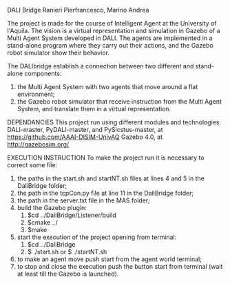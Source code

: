 DALI Bridge 
Ranieri Pierfrancesco, Marino Andrea 

The project is made for the course of Intelligent Agent at the University of l'Aquila. The vision is a virtual representation and simulation in Gazebo of a Multi Agent System developed in DALI. The  agents are implemented in a stand-alone program where they carry out their actions, and the Gazebo robot simulator show their behavior. 

The DALIbridge establish a connection between two different and stand-alone components: 
1. the Multi Agent System with two agents that move around a flat environment;
2. the Gazebo robot simulator that receive instruction from the Multi Agent System, and translate them in a virtual representation. 

DEPENDANCIES 
This project run using different modules and technologies: 
DALI-master, PyDALI-master, and PySicstus-master, at https://github.com/AAAI-DISIM-UnivAQ 
Gazebo 4.0, at http://gazebosim.org/ 

EXECUTION INSTRUCTION
To make the project run it is necessary to correct some file: 
1. the paths in the start.sh and startNT.sh files at lines 4 and 5 in the DaliBridge folder; 
2. the path in the tcpCon.py file at line 11 in the DaliBridge folder; 
3. the path in the server.txt file in the MAS folder; 
4. build the Gazebo plugin: 
	1. $cd ../DaliBridge/Listener/build 
	2. $cmake ../ 
	3. $make 
5. start the execution of the project opening from terminal: 
	1. $cd ../DaliBridge 
	2. $ ./start.sh 
	   or $ ./startNT.sh 
6. to make an agent move push start from the agent world terminal; 
7. to stop and close the execution push the button start from terminal (wait at least till the Gazebo is launched). 
